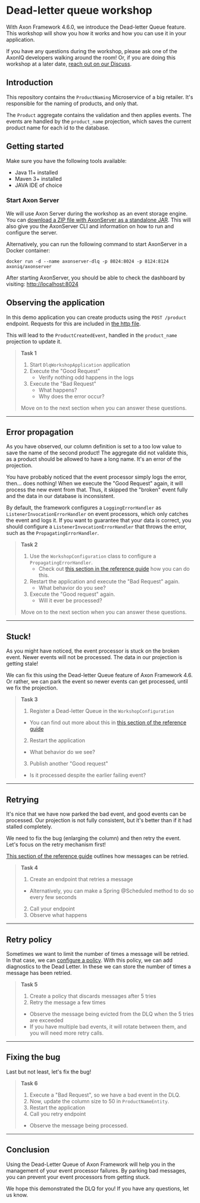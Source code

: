 # Dead-letter queue workshop

With Axon Framework 4.6.0, we introduce the Dead-letter Queue feature. 
This workshop will show you how it works and how you can use it in your application.

If you have any questions during the workshop, please ask one of the AxonIQ developers walking around the room! 
Or, if you are doing this workshop at a later date, [reach out on our Discuss](https://discuss.axoniq.io/).


## Introduction

This repository contains the `ProductNaming` Microservice of a big retailer. 
It's responsible for the naming of products, and only that. 

The `Product` aggregate contains the validation and then applies events. 
The events are handled by the `product_name` projection, 
which saves the current product name for each id to the database.


## Getting started

Make sure you have the following tools available:
- Java 11+ installed
- Maven 3+ installed
- JAVA IDE of choice

### Start Axon Server

We will use Axon Server during the workshop as an event storage engine.
You can [download a ZIP file with AxonServer as a standalone JAR](https://download.axoniq.io/axonserver/AxonServer.zip). 
This will also give you the AxonServer CLI and information on how to run and configure the server.

Alternatively, you can run the following command to start AxonServer in a Docker container:

```docker run -d --name axonserver-dlq -p 8024:8024 -p 8124:8124 axoniq/axonserver```

After starting AxonServer, you should be able to check the dashboard by visiting: [http://localhost:8024](http://localhost:8024)

## Observing the application

In this demo application you can create products using the `POST /product` endpoint. 
Requests for this are included in [the http file](./requests.http).

This will lead to the `ProductCreatedEvent`, handled in the `product_name` projection to update it. 

> **Task 1**
> 
> 1. Start `DlqWorkshopApplication` application
> 2. Execute the "Good Request"
>    - Verify nothing odd happens in the logs
> 3. Execute the "Bad Request"
>    - What happens? 
>    - Why does the error occur?
>
> Move on to the next section when you can answer these questions.

---

## Error propagation
As you have observed, our column definition is set to a too low value to save the name of the second product!
The aggregate did not validate this, as a product should be allowed to have a long name. 
It's an error of the projection.

You have probably noticed that the event processor simply logs the error, then... does nothing!
When we execute the "Good Request" again, it will process the new event from that.
Thus, it skipped the "broken" event fully and the data in our database is inconsistent.

By default, the framework configures a `LoggingErrorHandler` as `ListenerInvocationErrorHandler` on event processors, 
which only catches the event and logs it. 
If you want to guarantee that your data is correct, 
you should configure a `ListenerInvocationErrorHandler` that throws the error, such as the `PropagatingErrorHandler`.

> **Task 2**
> 
> 1. Use the `WorkshopConfiguration` class to configure a `PropagatingErrorHandler`. 
>    - Check out [this section in the reference guide](https://docs.axoniq.io/reference-guide/axon-framework/events/event-processors#processing-group-listener-invocation-error-handler)
> how you can do this.
> 2. Restart the application and execute the "Bad Request" again. 
>    - What behavior do you see?
> 3. Execute the "Good request" again.
>    - Will it ever be processed?
>
> Move on to the next section when you can answer these questions.

---
## Stuck!
As you might have noticed, the event processor is stuck on the broken event. 
Newer events will not be processed.
The data in our projection is getting stale!

We can fix this using the Dead-letter Queue feature of Axon Framework 4.6. 
Or rather, we can park the event so newer events can get processed, until we fix the projection.

> **Task 3**
> 
> 1. Register a Dead-letter Queue in the `WorkshopConfiguration`
>   - You can find out more about this in [this section of the reference guide](https://docs.axoniq.io/reference-guide/axon-framework/events/event-processors#dead-letter-queue)
> 2. Restart the application
>   - What behavior do we see?
> 3. Publish another "Good request"
>   - Is it processed despite the earlier failing event?
---

## Retrying
It's nice that we have now parked the bad event, and good events can be processed. 
Our projection is not fully consistent, but it's better than if it had stalled completely.

We need to fix the bug (enlarging the column) and then retry the event. Let's focus on the retry mechanism first!

[This section of the reference guide](https://docs.axoniq.io/reference-guide/axon-framework/events/event-processors#processing-dead-letter-sequences)
outlines how messages can be retried. 

> **Task 4**
> 
> 1. Create an endpoint that retries a message
>   - Alternatively, you can make a Spring @Scheduled method to do so every few seconds
> 2. Call your endpoint
> 3. Observe what happens
---

## Retry policy
Sometimes we want to limit the number of times a message will be retried. 
In that case, we can [configure a policy](https://docs.axoniq.io/reference-guide/axon-framework/events/event-processors#processing-dead-letter-sequences). 
With this policy, we can add diagnostics to the Dead Letter. In these we can store the number of times a message has been retried. 

> **Task 5**
>
> 1. Create a policy that discards messages after 5 tries
> 2. Retry the message a few times
>   - Observe the message being evicted from the DLQ when the 5 tries are exceeded
>   - If you have multiple bad events, it will rotate between them, and you will need more retry calls. 
---

## Fixing the bug

Last but not least, let's fix the bug!

> **Task 6**
>
> 1. Execute a "Bad Request", so we have a bad event in the DLQ.
> 2. Now, update the column size to 50 in `ProductNameEntity`. 
> 3. Restart the application
> 4. Call you retry endpoint
>   - Observe the message being processed. 
---

## Conclusion

Using the Dead-Letter Queue of Axon Framework will help you in the management of your event processor failures.
By parking bad messages, you can prevent your event processors from getting stuck. 

We hope this demonstrated the DLQ for you! If you have any questions, let us know. 



